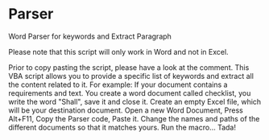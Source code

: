 # Parser
Word Parser for keywords and Extract Paragraph

Please note that this script will only work in Word and not in Excel.

Prior to copy pasting the script, please have a look at the comment. 
This VBA script allows you to provide a specific list of keywords and extract all the content related to it. 
For example: 
  If your document contains a requirements and text. You create a word document called checklist, you write the word "Shall", save it and   close it.
  Create an empty Excel file, which will be your destination document.
  Open a new Word Document, Press Alt+F11, Copy the Parser code, Paste it.
  Change the names and paths of the different documents so that it matches yours.
  Run the macro... Tada!
